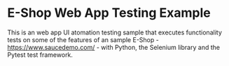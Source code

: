 # E-Shop Web App Testing Example
This is an web app UI atomation testing sample that executes functionality tests on some of the features of an sample E-Shop - https://www.saucedemo.com/ - with Python, the Selenium library and the Pytest test framework.


